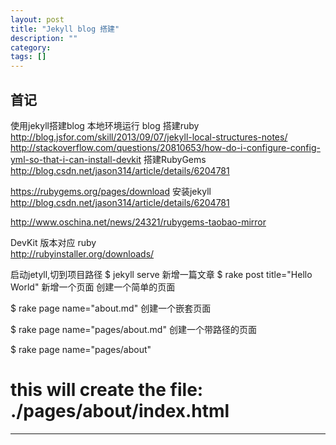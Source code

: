 ```yaml
---
layout: post
title: "Jekyll blog 搭建"
description: ""
category: 
tags: []
---
```


## 首记
使用jekyll搭建blog
本地环境运行 blog
搭建ruby
http://blog.jsfor.com/skill/2013/09/07/jekyll-local-structures-notes/
http://stackoverflow.com/questions/20810653/how-do-i-configure-config-yml-so-that-i-can-install-devkit
搭建RubyGems
http://blog.csdn.net/jason314/article/details/6204781

https://rubygems.org/pages/download
安装jekyll
http://blog.csdn.net/jason314/article/details/6204781

http://www.oschina.net/news/24321/rubygems-taobao-mirror

DevKit  版本对应 ruby  
http://rubyinstaller.org/downloads/



启动jetyll,切到项目路径
$ jekyll serve
新增一篇文章
$ rake post title="Hello World"
新增一个页面
创建一个简单的页面

$ rake page name="about.md"
创建一个嵌套页面

$ rake page name="pages/about.md"
创建一个带路径的页面

$ rake page name="pages/about"
# this will create the file: ./pages/about/index.html
---

